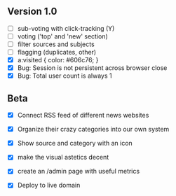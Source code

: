 ## Version 1.0

- [ ] sub-voting with click-tracking (Y)
- [ ] voting ('top' and 'new' section)
- [ ] filter sources and subjects
- [ ] flagging (duplicates, other)
- [x] a:visited { color: #606c76; }
- [x] Bug: Session is not persistent across browser close
- [x] Bug: Total user count is always 1

## Beta

- [x] Connect RSS feed of different news websites
- [x] Organize their crazy categories into our own system
- [x] Show source and category with an icon
- [x] make the visual astetics decent
- [x] create an /admin page with useful metrics
- [x] Deploy to live domain

